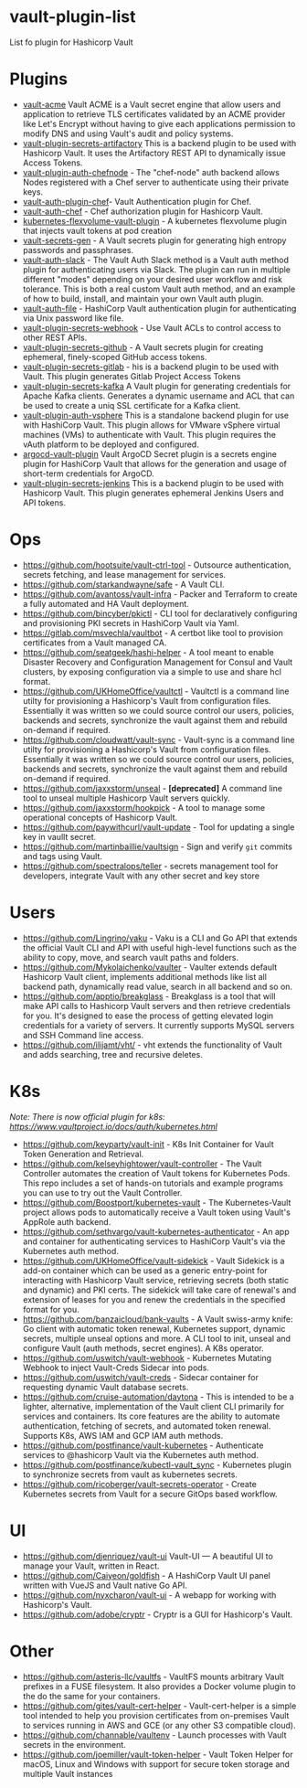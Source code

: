 # vault-plugin-list
List fo plugin for Hashicorp Vault


# Plugins
- [vault-acme](https://github.com/remilapeyre/vault-acme) Vault ACME is a Vault secret engine that allow users and application to retrieve TLS certificates validated by an ACME provider like Let's Encrypt without having to give each applications permission to modify DNS and using Vault's audit and policy systems.
- [vault-plugin-secrets-artifactory](https://github.com/jsok/vault-plugin-secrets-artifactory) This is a backend plugin to be used with Hashicorp Vault. It uses the Artifactory REST API to dynamically issue Access Tokens.
- [vault-plugin-auth-chefnode](https://github.com/nhuff/vault-plugin-auth-chefnode) - The "chef-node" auth backend allows Nodes registered with a Chef server to authenticate using their private keys.
- [vault-auth-plugin-chef](https://github.com/criteo/vault-auth-plugin-chef)- Vault Authentication plugin for Chef.
- [vault-auth-chef](https://github.com/svagner/vault-auth-chef) - Chef authorization plugin for Hashicorp Vault.
- [kubernetes-flexvolume-vault-plugin](https://github.com/fcantournet/kubernetes-flexvolume-vault-plugin) - A kubernetes flexvolume plugin that injects vault tokens at pod creation
- [vault-secrets-gen](https://github.com/sethvargo/vault-secrets-gen) - A Vault secrets plugin for generating high entropy passwords and passphrases.
- [vault-auth-slack](https://github.com/sethvargo/vault-auth-slack) - The Vault Auth Slack method is a Vault auth method plugin for authenticating users via Slack. The plugin can run in multiple different "modes" depending on your desired user workflow and risk tolerance. This is both a real custom Vault auth method, and an example of how to build, install, and maintain your own Vault auth plugin.
- [vault-auth-file](https://github.com/gites/vault-auth-file) - HashiCorp Vault authentication plugin for authenticating via Unix password like file.
- [vault-plugin-secrets-webhook](https://github.com/idcmp/vault-plugin-secrets-webhook) - Use Vault ACLs to control access to other REST APIs.
- [vault-plugin-secrets-github](https://github.com/martinbaillie/vault-plugin-secrets-github) - A Vault secrets plugin for creating ephemeral, finely-scoped GitHub access tokens.
- [vault-plugin-secrets-gitlab](https://github.com/splunk/vault-plugin-secrets-gitlab) - his is a backend plugin to be used with Vault. This plugin generates Gitlab Project Access Tokens
- [vault-plugin-secrets-kafka](https://github.com/Mongey/vault-plugin-secrets-kafka) A Vault plugin for generating credentials for Apache Kafka clients. Generates a dynamic username and ACL that can be used to create a uniq SSL certificate for a Kafka client.
- [vault-plugin-auth-vsphere](https://github.com/martezr/vault-plugin-auth-vsphere) This is a standalone backend plugin for use with HashiCorp Vault. This plugin allows for VMware vSphere virtual machines (VMs) to authenticate with Vault. This plugin requires the vAuth platform to be deployed and configured.
- [argocd-vault-plugin](https://github.com/legalzoom/argocd-vault-plugin) Vault ArgoCD Secret plugin is a secrets engine plugin for HashiCorp Vault that allows for the generation and usage of short-term credentials for ArgoCD.
- [vault-plugin-secrets-jenkins](https://github.com/circa10a/vault-plugin-secrets-jenkins) This is a backend plugin to be used with Hashicorp Vault. This plugin generates ephemeral Jenkins Users and API tokens.

# Ops
- https://github.com/hootsuite/vault-ctrl-tool - Outsource authentication, secrets fetching, and lease management for services.
- https://github.com/starkandwayne/safe - A Vault CLI.
- https://github.com/avantoss/vault-infra -  Packer and Terraform to create a fully automated and HA Vault deployment.
- https://github.com/bincyber/pkictl - CLI tool for declaratively configuring and provisioning PKI secrets in HashiCorp Vault via Yaml.
- https://gitlab.com/msvechla/vaultbot - A certbot like tool to provision certificates from a Vault managed CA.
- https://github.com/seatgeek/hashi-helper - A tool meant to enable Disaster Recovery and Configuration Management for Consul and Vault clusters, by exposing configuration via a simple to use and share hcl format.
- https://github.com/UKHomeOffice/vaultctl - Vaultctl is a command line utilty for provisioning a Hashicorp's Vault from configuration files. Essentially it was written so we could source control our users, policies, backends and secrets, synchronize the vault against them and rebuild on-demand if required.
- https://github.com/cloudwatt/vault-sync - Vault-sync is a command line utilty for provisioning a Hashicorp's Vault from configuration files. Essentially it was written so we could source control our users, policies, backends and secrets, synchronize the vault against them and rebuild on-demand if required.
- https://github.com/jaxxstorm/unseal - **[deprecated]** A command line tool to unseal multiple Hashicorp Vault servers quickly.
- https://github.com/jaxxstorm/hookpick - A tool to manage some operational concepts of Hashicorp Vault.
- https://github.com/paywithcurl/vault-update - Tool for updating a single key in vaullt secret.
- https://github.com/martinbaillie/vaultsign - Sign and verify `git` commits and tags using Vault.
- https://github.com/spectralops/teller - secrets management tool for developers, integrate Vault with any other secret and key store

# Users
- https://github.com/Lingrino/vaku - Vaku is a CLI and Go API that extends the official Vault CLI and API with useful high-level functions such as the ability to copy, move, and search vault paths and folders.
- https://github.com/Mykolaichenko/vaulter - Vaulter extends default Hashicorp Vault client, implements additional methods like list all backend path, dynamically read value, search in all backend and so on.
- https://github.com/apptio/breakglass - Breakglass is a tool that will make API calls to Hashicorp Vault servers and then retrieve credentials for you. It's designed to ease the process of getting elevated login credentials for a variety of servers. It currently supports MySQL servers and SSH Command line access.
- https://github.com/ilijamt/vht/ - vht extends the functionality of Vault and adds searching, tree and recursive deletes.

# K8s
*Note: There is now official plugin for k8s: https://www.vaultproject.io/docs/auth/kubernetes.html*
- https://github.com/keyparty/vault-init - K8s Init Container for Vault Token Generation and Retrieval.
- https://github.com/kelseyhightower/vault-controller - The Vault Controller automates the creation of Vault tokens for Kubernetes Pods. This repo includes a set of hands-on tutorials and example programs you can use to try out the Vault Controller.
- https://github.com/Boostport/kubernetes-vault - The Kubernetes-Vault project allows pods to automatically receive a Vault token using Vault's AppRole auth backend.
- https://github.com/sethvargo/vault-kubernetes-authenticator - An app and container for authenticating services to HashiCorp Vault's via the Kubernetes auth method.
- https://github.com/UKHomeOffice/vault-sidekick - Vault Sidekick is a add-on container which can be used as a generic entry-point for interacting with Hashicorp Vault service, retrieving secrets (both static and dynamic) and PKI certs. The sidekick will take care of renewal's and extension of leases for you and renew the credentials in the specified format for you.
- https://github.com/banzaicloud/bank-vaults - A Vault swiss-army knife: Go client with automatic token renewal, Kubernetes support, dynamic secrets, multiple unseal options and more. A CLI tool to init, unseal and configure Vault (auth methods, secret engines). A K8s operator. 
- https://github.com/uswitch/vault-webhook - Kubernetes Mutating Webhook to inject Vault-Creds Sidecar into pods.
- https://github.com/uswitch/vault-creds - Sidecar container for requesting dynamic Vault database secrets.
- https://github.com/cruise-automation/daytona - This is intended to be a lighter, alternative, implementation of the Vault client CLI primarily for services and containers. Its core features are the ability to automate authentication, fetching of secrets, and automated token renewal. Supports K8s, AWS IAM and GCP IAM auth methods.
- https://github.com/postfinance/vault-kubernetes - Authenticate services to @hashicorp Vault via the Kubernetes auth method.
- https://github.com/postfinance/kubectl-vault_sync - Kubernetes plugin to synchronize secrets from vault as kubernetes secrets.
- https://github.com/ricoberger/vault-secrets-operator - Create Kubernetes secrets from Vault for a secure GitOps based workflow.


# UI
- https://github.com/djenriquez/vault-ui Vault-UI — A beautiful UI to manage your Vault, written in React.
- https://github.com/Caiyeon/goldfish - A HashiCorp Vault UI panel written with VueJS and Vault native Go API.
- https://github.com/nyxcharon/vault-ui -  A webapp for working with Hashicorp's Vault.
- https://github.com/adobe/cryptr - Cryptr is a GUI for Hashicorp's Vault.


# Other
- https://github.com/asteris-llc/vaultfs - VaultFS mounts arbitrary Vault prefixes in a FUSE filesystem. It also provides a Docker volume plugin to the do the same for your containers.
- https://github.com/gites/vault-cert-helper - 
Vault-cert-helper is a simple tool intended to help you provision certificates from on-premises Vault to services running in AWS and GCE (or any other S3 compatible cloud).
- https://github.com/channable/vaultenv - Launch processes with Vault secrets in the environment.
- https://github.com/joemiller/vault-token-helper - Vault Token Helper for macOS, Linux and Windows with support for secure token storage and multiple Vault instances
